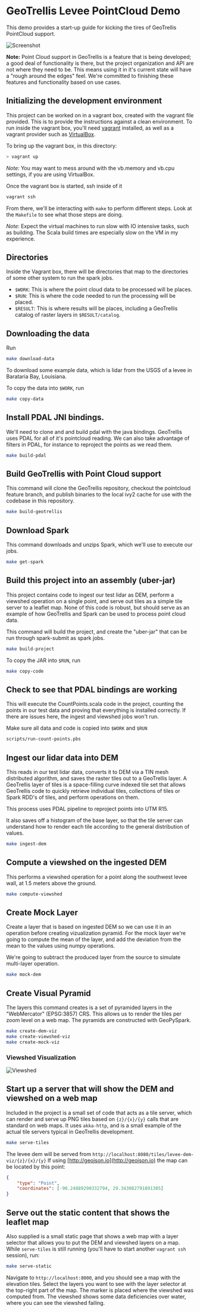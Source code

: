 # GeoTrellis Levee PointCloud Demo

This demo provides a start-up guide for kicking the tires of GeoTrellis PointCloud support.

![Screenshot](screenshot.png)

__Note:__ Point Cloud support in GeoTrellis is a feature that is being developed; a good deal of functionality is there, but the project organization and API are not where they need to be.
This means using it in it's current state will have a "rough around the edges" feel.
We're committed to finishing these features and functionality based on use cases.


## Initializing the development environment

This project can be worked on in a vagrant box, created with the vagrant file provided.
This is to provide the instructions against a clean environment.
To run inside the vagrant box, you'll need [vagrant](https://www.vagrantup.com/) installed, as well as a vagrant provider
such as [VirtualBox](https://www.virtualbox.org/).

To bring up the vagrant box, in this directory:

```bash
> vagrant up
```

_Note:_ You may want to mess around with the vb.memory and vb.cpu settings, if you are using VirtualBox.

Once the vagrant box is started, ssh inside of it

```bash
vagrant ssh
```

From there, we'll be interacting with `make` to perform different steps.
Look at the `Makefile` to see what those steps are doing.

_Note_: Expect the virtual machines to run slow with IO intensive tasks, such as building.
The Scala build times are especially slow on the VM in my experience.

## Directories

Inside the Vagrant box, there will be directories that map
to the directories of some other system to run the spark jobs.

- `$WORK`: This is where the point cloud data to be processed will be places.
- `$RUN`: This is where the code needed to run the processing will be placed.
- `$RESULT`: This is where results will be places, including a GeoTrellis catalog of raster layers
in `$RESULT/catalog`.

## Downloading the data

Run

```bash
make download-data
```

To download some example data, which is lidar from the USGS of
a levee in Barataria Bay, Louisiana.

To copy the data into `$WORK`, run

```bash
make copy-data
```

## Install PDAL JNI bindings.

We'll need to clone and and build pdal with the  java bindings.
GeoTrellis uses PDAL for all of it's pointcloud reading.
We can also take advantage of filters in PDAL, for instance to reproject
the points as we read them.

```bash
make build-pdal
```

## Build GeoTrellis with Point Cloud support

This command will clone the GeoTrellis repository, checkout the pointcloud feature branch,
and publish binaries to the local ivy2 cache for use with the codebase in this repository.

```bash
make build-geotrellis
```

## Download Spark

This command downloads and unzips Spark, which we'll use to execute our jobs.

```bash
make get-spark
```


## Build this project into an assembly (uber-jar)

This project contains code to ingest our test lidar as DEM, perform a viewshed
operation on a single point, and serve out tiles as a simple tile server to a leaflet map.
None of this code is robust, but should serve as an example of how GeoTrellis and Spark
can be used to process point cloud data.

This command will build the project, and create the "uber-jar" that can be run
through spark-submit as spark jobs.

```bash
make build-project
```

To copy the JAR into `$RUN`, run

```bash
make copy-code
```

## Check to see that PDAL bindings are working

This will execute the CountPoints.scala code in the project,
counting the points in our test data and proving that everything
is installed correctly. If there are issues here, the ingest and viewshed
jobs won't run.

Make sure all data and code is copied into `$WORK` and `$RUN`

```bash
scripts/run-count-points.pbs
```

## Ingest our lidar data into DEM

This reads in our test lidar data, converts it to DEM via a TIN mesh distributed algorithm,
and saves the raster tiles out to a GeoTrellis layer. A GeoTrellis layer of tiles is a
space-filling curve indexed tile set that allows GeoTrellis code to quickly retrieve individual tiles,
collections of tiles or Spark RDD's of tiles, and perform operations on them.

This process uses PDAL pipeline to reproject points into UTM R15.

It also saves off a histogram of the base layer, so that the tile server can understand how to render
each tile according to the general distribution of values.

```bash
make ingest-dem
```

## Compute a viewshed on the ingested DEM

This performs a viewshed operation for a point along the southwest levee wall, at 1.5 meters above the ground.

```bash
make compute-viewshed
```

## Create Mock Layer

Create a layer that is based on ingested DEM so we can use it in an operation before
creating vizualization pyramid. For the mock layer we're going to compute the mean of the layer,
and add the deviation from the mean to the values using numpy operations.

We're going to subtract the produced layer from the source to simulate multi-layer operation.


``` bash
make mock-dem
```

## Create Visual Pyramid

The layers this command creates is a set of pyramided layers in the "WebMercator" (EPSG:3857) CRS.
This allows us to render the tiles per zoom level on a web map.
The pyramids are constructed with GeoPySpark.

```bash
make create-dem-viz
make create-viewshed-viz
make create-mock-viz
```

### Viewshed Visualization
![Viewshed](viewshed.png)


## Start up a server that will show the DEM and viewshed on a web map

Included in the project is a small set of code that acts as a tile server,
which can render and serve up PNG tiles based on `{z}/{x}/{y}` calls that
are standard on web maps. It uses `akka-http`, and is
a small example of the actual tile servers typical in GeoTrellis development.

```bash
make serve-tiles
```

The levee dem will be served from `http://localhost:8080/tiles/levee-dem-viz/{z}/{x}/{y}`
If using [http://geojson.io](http://geojson.io) the map can be located by this point:

``` json
{
    "type": "Point",
    "coordinates": [-90.24889290332794, 29.343082791891305]
}
```

## Serve out the static content that shows the leaflet map

Also supplied is a small static page that shows a web map with a layer selector that
allows you to put the DEM and viewshed layers on a map.
While `serve-tiles` is still running (you'll have to start another `vagrant ssh` session), run:

```bash
make serve-static
```

Navigate to `http://localhost:8000`, and you should see a map with the elevation tiles.
Select the layers you want to see with the layer selector at the top-right part of the map.
The marker is placed where the viewshed was computed from.
The viewshed shows some data deficiencies over water, where you can see the viewshed
failing.
